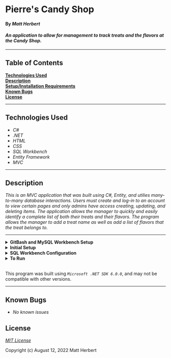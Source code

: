 # Pierre's Candy Shop

#### By _**Matt Herbert**_  

#### _An application to allow for management to track treats and the flavors at the Candy Shop._  

---

## Table of Contents

**[Technologies Used](#technologies-used)  
[Description](#description)  
[Setup/Installation Requirements](#setup-and-installation-requirements)  
[Known Bugs](#known-bugs)  
[License](#license)**

---

## Technologies Used

* _C#_
* _.NET_
* _HTML_
* _CSS_
* _SQL Workbench_
* _Entity Framework_
* _MVC_

---
## Description

_This is an MVC application that was built using C#, Entity, and utilies many-to-many database interactions. Users must create and log-in to an account to view certain pages and only admins have access creating, updating, and deleting items. The application allows the manager to quickly and easily identify a complete list of both their treats and their flavors. The program allows the manager to add a treat name as well as add a list of flavors that the treat belongs to._

---
<details>
<summary><strong>GitBash and MySQL Workbench Setup</strong></summary>
<ol>
<li>https://git-scm.com/download/  
<li>Download Git and follow the setup wizard. 
<li>https://dev.mysql.com/downloads/workbench/     
<li>Download MySQL Workbench
<li>Follow the setup wizard & create a localhost server on port 3306.
<li>Keep track of your username and password, this will be used in the connection steps of <strong>"SQL Workbench Configuration"</strong>  
</details>
<details>
<summary><strong>Initial Setup</strong></summary>
<ol>
<li>Copy the git repository url: https://github.com/Matth5050/CandyShop.Solution
<li>Open a terminal and navigate to your Desktop with <strong>cd</strong> command
<li>Run,   
<strong>$ git clone https://github.com/Matth5050/CandyShop.Solution</strong>
<li>In the terminal, navigate into the root directory of the cloned project folder "CandyShop.Solution".
<li>Navigate to the projects root directory, "Factory".
<li>Move onto "SQL Workbench Configuration" instructions below to build the necessary database.
<br>
</details>

<details>
<summary><strong>SQL Workbench Configuration</strong></summary>
<ol>
<li>Create an appsetting.json file in the "CandyShop" directory  
   <pre>Factory
    └── appsetting.json</pre>
<li> Insert the following code: <br>

<pre>{
  "ConnectionStrings": {
    "DefaultConnection": "Server=localhost;Port=3306;database=candy_shop;uid=[YOUR-USERNAME-HERE];pwd=[YOUR-PASSWORD-HERE];"
  }
}</pre>
<small>*Note: you must include your password in the code block section labeled "YOUR-PASSWORD-HERE".</small><br>
<small>**Note: you must include your username in the code block section labeled "YOUR-USERNAME-HERE".</small><br>
<small>***Note: if you plan to push this cloned project to a public-facing repository, remember to add the appsettings.json file to your .gitignore before doing so.</small>

<li>In root directory of project folder "Factory", run  
<strong>$ dotnet ef migrations add restoreDatabase</strong>
<li>Then run <strong>$ dotnet ef database update</strong>

<ol> 
  <li>Open SQL Workbench.
  <li>Navigate to "matthew_herbert" schema.
  <li>Click the drop down, select "Tables" drop down.
  <li>Verify the tables, you should see <strong>engineers</strong>, <strong>machines</strong>, & <strong>engineermachine</strong>.
  
</details>

<details>
<summary><strong>To Run</strong></summary>
Navigate to:  
   <strong>Factory</strong>

Run ```$ dotnet restore``` in the terminal.<br>
Run ```$ dotnet run``` in the terminal.
</details>
<br>

This program was built using *`Microsoft .NET SDK 6.0.0`*, and may not be compatible with other versions. 

---
## Known Bugs

* _No known issues_

## License

_[MIT License](license)_

Copyright (c) August 12, 2022 Matt Herbert